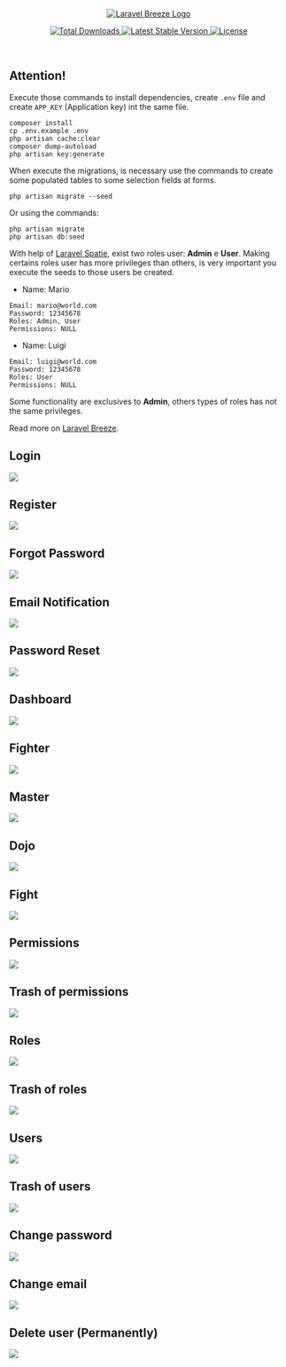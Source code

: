 <p align="center">
    <a href="https://laravel.com/docs/10.x/starter-kits#laravel-breeze">
        <img src="https://github.com/laravel/breeze/blob/1.x/art/logo.svg" alt="Laravel Breeze Logo">
    </a>
</p>

<p align="center">
    <a href="https://packagist.org/packages/laravel/breeze">
        <img src="https://img.shields.io/packagist/dt/laravel/breeze" alt="Total Downloads">
    </a>
    <a href="https://packagist.org/packages/laravel/breeze">
        <img src="https://img.shields.io/packagist/v/laravel/breeze" alt="Latest Stable Version">
    </a>
    <a href="https://packagist.org/packages/laravel/breeze">
        <img src="https://img.shields.io/packagist/l/laravel/breeze" alt="License">
    </a>
</p>

<br>

## Attention!

Execute those commands to install dependencies, create `.env` file and create `APP_KEY` (Application key) int the same file.

```
composer install 
cp .env.example .env 
php artisan cache:clear 
composer dump-autoload 
php artisan key:generate
```

When execute the migrations, is necessary use the commands to create some populated tables to some selection fields at forms.

```
php artisan migrate --seed
```

Or using the commands:
```
php artisan migrate
php artisan db:seed
```

With help of [Laravel Spatie](https://spatie.be/docs/laravel-permission/v5/introduction), exist two roles user: **Admin** e **User**. Making certains roles user has more privileges than others, is very important you execute the seeds to those users be created.

* Name: Mario
```
Email: mario@world.com
Password: 12345678
Roles: Admin, User
Permissions: NULL
```

* Name: Luigi
```
Email: luigi@world.com
Password: 12345678
Roles: User
Permissions: NULL
```

Some functionality are exclusives to **Admin**, others types of roles has not the same privileges.

Read more on [Laravel Breeze](https://laravel.com/docs/10.x/starter-kits#laravel-breeze).

## Login
![](https://github.com/Iury189/street_breeze/blob/main/public/imagens/Login.png?raw=true)

## Register
![](https://github.com/Iury189/street_breeze/blob/main/public/imagens/Register.png?raw=true)

## Forgot Password
![](https://github.com/Iury189/street_breeze/blob/main/public/imagens/ForgotPassword.png?raw=true)

## Email Notification
![](https://github.com/Iury189/street_breeze/blob/main/public/imagens/EmailNotification.png?raw=true)

## Password Reset
![](https://github.com/Iury189/street_breeze/blob/main/public/imagens/PasswordReset.png?raw=true)

## Dashboard
![](https://github.com/Iury189/street_breeze/blob/main/public/imagens/Dashboard.png?raw=true)

## Fighter
![](https://github.com/Iury189/street_breeze/blob/main/public/imagens/Fighter.png?raw=true)

## Master
![](https://github.com/Iury189/street_breeze/blob/main/public/imagens/Master.png?raw=true)

## Dojo
![](https://github.com/Iury189/street_breeze/blob/main/public/imagens/Dojo.png?raw=true)

## Fight
![](https://github.com/Iury189/street_breeze/blob/main/public/imagens/Fight.png?raw=true)

## Permissions
![](https://github.com/Iury189/street_breeze/blob/main/public/imagens/Permissions.png?raw=true)

## Trash of permissions
![](https://github.com/Iury189/street_breeze/blob/main/public/imagens/TrashPermission.png?raw=true)

## Roles
![](https://github.com/Iury189/street_breeze/blob/main/public/imagens/Roles.png?raw=true)

## Trash of roles
![](https://github.com/Iury189/street_breeze/blob/main/public/imagens/TrashRole.png?raw=true)

## Users
![](https://github.com/Iury189/street_breeze/blob/main/public/imagens/Users.png?raw=true)

## Trash of users
![](https://github.com/Iury189/street_breeze/blob/main/public/imagens/TrashUser.png?raw=true)

## Change password
![](https://github.com/Iury189/street_breeze/blob/main/public/imagens/ChangePassword.png?raw=true)

## Change email
![](https://github.com/Iury189/street_breeze/blob/main/public/imagens/ChangeEmail.png?raw=true)

## Delete user (Permanently)
![](https://github.com/Iury189/street_breeze/blob/main/public/imagens/DeleteUser.png?raw=true)
